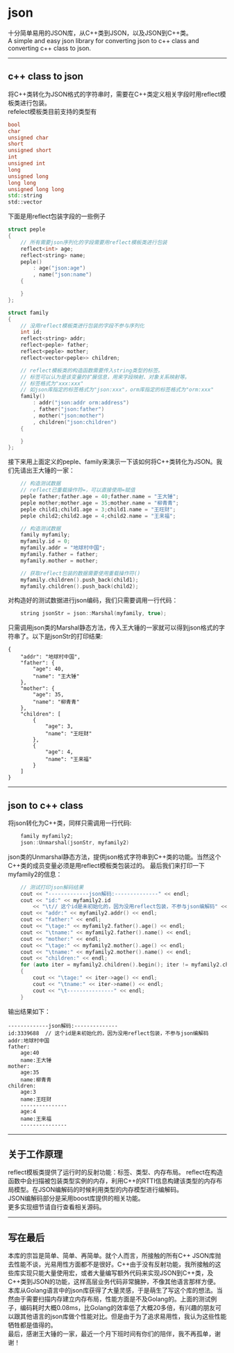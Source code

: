 # json
十分简单易用的JSON库，从C++类到JSON，以及JSON到C++类。  
A simple and easy json library for converting json to c++ class and converting c++ class to json.
***
## c++ class to json
将C++类转化为JSON格式的字符串时，需要在C++类定义相关字段时用reflect模板类进行包装。  
refelect模板类目前支持的类型有
```c++
bool
char 
unsigned char
short
unsigned short
int
unsigned int
long
unsigned long
long long
unsigned long long
std::string
std::vector
```
下面是用reflect包装字段的一些例子
```c++
struct peple
{
	// 所有需要json序列化的字段需要用reflect模板类进行包装
	reflect<int> age;	
	reflect<string> name;
	peple()
		: age("json:age")
		, name("json:name")
	{

	}
};
```
```c++
struct family
{
	// 没用reflect模板类进行包装的字段不参与序列化
	int id;
	reflect<string> addr;
	reflect<peple> father;
	reflect<peple> mother;
	reflect<vector<peple>> children;

	// reflect模板类的构造函数需要传入string类型的标签。
	// 标签可以认为是该变量的扩展信息，用来字段映射、对象关系映射等。
	// 标签格式为"xxx:xxx"
	// 如json库指定的标签格式为"json:xxx"，orm库指定的标签格式为"orm:xxx"
	family()
		: addr("json:addr orm:address")
		, father("json:father")
		, mother("json:mother")
		, children("json:children")
	{

	}
};
```
接下来用上面定义的peple、family来演示一下该如何将C++类转化为JSON。我们先请出王大锤的一家：
```c++
	// 构造测试数据
	// reflect已重载操作符=，可以直接使用=赋值
	peple father;father.age = 40;father.name = "王大锤";
	peple mother;mother.age = 35;mother.name = "柳青青";
	peple child1;child1.age = 3;child1.name = "王旺财";
	peple child2;child2.age = 4;child2.name = "王来福";

	// 构造测试数据
	family myfamily;
	myfamily.id = 0;
	myfamily.addr = "地球村中国";
	myfamily.father = father;
	myfamily.mother = mother;

	// 获取reflect包装的数据需要使用重载操作符()
	myfamily.children().push_back(child1);
	myfamily.children().push_back(child2); 
```
对构造好的测试数据进行json编码，我们只需要调用一行代码：
```c++
	string jsonStr = json::Marshal(myfamily, true);
```
只需调用json类的Marshal静态方法，传入王大锤的一家就可以得到json格式的字符串了。以下是jsonStr的打印结果:
```
{
    "addr": "地球村中国",
    "father": {
        "age": 40,
        "name": "王大锤"
    },
    "mother": {
        "age": 35,
        "name": "柳青青"
    },
    "children": [
        {
            "age": 3,
            "name": "王旺财"
        },
        {
            "age": 4,
            "name": "王来福"
        }
    ]
}
```
***
## json to c++ class
将json转化为C++类，同样只需调用一行代码:

```c++
	family myfamily2;
	json::Unmarshal(jsonStr, myfamily2)
```
json类的Unmarshal静态方法，提供json格式字符串到C++类的功能。当然这个C++类的成员变量必须是用reflect模板类包装过的。
最后我们来打印一下myfamily2的信息：
```c++
	// 测试打印json解码结果
	cout << "-------------json解码:--------------" << endl;
	cout << "id:" << myfamily2.id 
		<< "\t// 这个id是未初始化的，因为没用reflect包装，不参与json编解码" << endl;
	cout << "addr:" << myfamily2.addr() << endl;
	cout << "father:" << endl;
	cout << "\tage:" << myfamily2.father().age() << endl;
	cout << "\tname:" << myfamily2.father().name() << endl;
	cout << "mother:" << endl;
	cout << "\tage:" << myfamily2.mother().age() << endl;
	cout << "\tname:" << myfamily2.mother().name() << endl;
	cout << "children:" << endl;
	for (auto iter = myfamily2.children().begin(); iter != myfamily2.children().end(); ++iter)
	{
		cout << "\tage:" << iter->age() << endl;
		cout << "\tname:" << iter->name() << endl;
		cout << "\t---------------" << endl;
	}
```
输出结果如下：
```
-------------json解码:--------------
id:3339688	// 这个id是未初始化的，因为没用reflect包装，不参与json编解码
addr:地球村中国
father:
	age:40
	name:王大锤
mother:
	age:35
	name:柳青青
children:
	age:3
	name:王旺财
	---------------
	age:4
	name:王来福
	---------------
```
***
## 关于工作原理
reflect模板类提供了运行时的反射功能：标签、类型、内存布局。
reflect在构造函数中会扫描被包装类型实例的内存，利用C++的RTTI信息构建该类型的内存布局模型。在JSON编解码的时候利用类型的内存模型进行编解码。  
JSON编解码部分是采用boost库提供的相关功能。   
更多实现细节请自行查看相关源码。
***
## 写在最后
本库的宗旨是简单、简单、再简单。就个人而言，所接触的所有C++ JSON库抛去性能不谈，光易用性方面都不是很好。C++由于没有反射功能，我所接触的这些库实现只能大量使用宏，或者大量编写额外代码来实现JSON到C++类，及C++类到JSON的功能，这样高层业务代码非常臃肿，不像其他语言那样方便。  
本库从Golang语言中的json库获得了大量灵感，于是萌生了写这个库的想法。当然由于需要扫描内存建立内存布局，性能方面是不及Golang的。上面的测试例子，编码耗时大概0.08ms，比Golang的效率低了大概20多倍，有兴趣的朋友可以跟其他语言的json库做个性能对比。但是由于为了追求易用性，我认为这些性能牺牲都是值得的。  
最后，感谢王大锤的一家，最近一个月下班时间有你们的陪伴，我不再孤单，谢谢！





